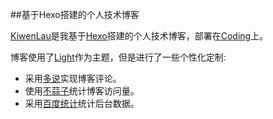 ##基于Hexo搭建的个人技术博客

[KiwenLau](http://kiwenlau.com/)是我基于[Hexo](https://hexo.io/docs/)搭建的个人技术博客，部署在[Coding](https://coding.net)上。

博客使用了[Light](https://github.com/hexojs/hexo-theme-light)作为主题，但是进行了一些个性化定制:

- 采用[多说](http://duoshuo.com/)实现博客评论。
- 使用[不蒜子](http://service.ibruce.info/)统计博客访问量。
- 采用[百度统计](http://tongji.baidu.com/)统计后台数据。